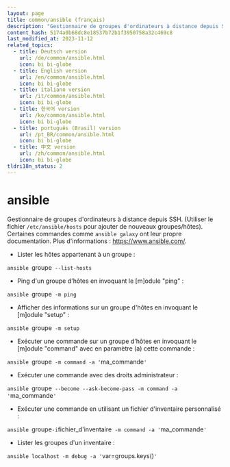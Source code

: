 ```yaml
---
layout: page
title: common/ansible (français)
description: "Gestionnaire de groupes d'ordinateurs à distance depuis SSH. (Utiliser le fichier `/etc/ansible/hosts` pour ajouter de nouveaux groupes/hôtes)."
content_hash: 5174a0b68dc8e18537b72b1f3950758a32c469c8
last_modified_at: 2023-11-12
related_topics:
  - title: Deutsch version
    url: /de/common/ansible.html
    icon: bi bi-globe
  - title: English version
    url: /en/common/ansible.html
    icon: bi bi-globe
  - title: italiano version
    url: /it/common/ansible.html
    icon: bi bi-globe
  - title: 한국어 version
    url: /ko/common/ansible.html
    icon: bi bi-globe
  - title: português (Brasil) version
    url: /pt_BR/common/ansible.html
    icon: bi bi-globe
  - title: 中文 version
    url: /zh/common/ansible.html
    icon: bi bi-globe
tldri18n_status: 2
---
```

# ansible

Gestionnaire de groupes d'ordinateurs à distance depuis SSH. (Utiliser le fichier `/etc/ansible/hosts` pour ajouter de nouveaux groupes/hôtes).
Certaines commandes comme `ansible galaxy` ont leur propre documentation.
Plus d'informations : <https://www.ansible.com/>.

- Lister les hôtes appartenant à un groupe :

`ansible `<span class="tldr-var badge badge-pill bg-dark-lm bg-white-dm text-white-lm text-dark-dm font-weight-bold">groupe</span>` --list-hosts`

- Ping d'un groupe d'hôtes en invoquant le [m]odule "ping" :

`ansible `<span class="tldr-var badge badge-pill bg-dark-lm bg-white-dm text-white-lm text-dark-dm font-weight-bold">groupe</span>` -m ping`

- Afficher des informations sur un groupe d'hôtes en invoquant le [m]odule "setup" :

`ansible `<span class="tldr-var badge badge-pill bg-dark-lm bg-white-dm text-white-lm text-dark-dm font-weight-bold">groupe</span>` -m setup`

- Exécuter une commande sur un groupe d'hôtes en invoquant le [m]odule "command" avec en paramètre (a) cette commande :

`ansible `<span class="tldr-var badge badge-pill bg-dark-lm bg-white-dm text-white-lm text-dark-dm font-weight-bold">groupe</span>` -m command -a '`<span class="tldr-var badge badge-pill bg-dark-lm bg-white-dm text-white-lm text-dark-dm font-weight-bold">ma_commande</span>`'`

- Exécuter une commande avec des droits administrateur :

`ansible `<span class="tldr-var badge badge-pill bg-dark-lm bg-white-dm text-white-lm text-dark-dm font-weight-bold">groupe</span>` --become --ask-become-pass -m command -a '`<span class="tldr-var badge badge-pill bg-dark-lm bg-white-dm text-white-lm text-dark-dm font-weight-bold">ma_commande</span>`'`

- Exécuter une commande en utilisant un fichier d'inventaire personnalisé :

`ansible `<span class="tldr-var badge badge-pill bg-dark-lm bg-white-dm text-white-lm text-dark-dm font-weight-bold">groupe</span>` -i `<span class="tldr-var badge badge-pill bg-dark-lm bg-white-dm text-white-lm text-dark-dm font-weight-bold">fichier_d'inventaire</span>` -m command -a '`<span class="tldr-var badge badge-pill bg-dark-lm bg-white-dm text-white-lm text-dark-dm font-weight-bold">ma_commande</span>`'`

- Lister les groupes d'un inventaire :

`ansible localhost -m debug -a '`<span class="tldr-var badge badge-pill bg-dark-lm bg-white-dm text-white-lm text-dark-dm font-weight-bold">var=groups.keys()</span>`'`
